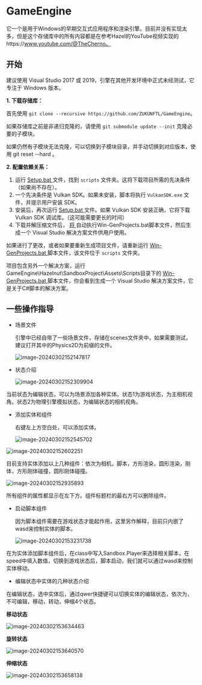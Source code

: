 # GameEngine
它一个是用于Windows的早期交互式应用程序和渲染引擎。目前并没有实现太多，但是这个存储库中的所有内容都是在参考Hazel的YouTube视频实现的https://www.youtube.com/@TheCherno。

## 开始 

建议使用 Visual Studio 2017 或 2019，引擎在其他开发环境中正式未经测试，它专注于 Windows 版本。 

**1. 下载存储库：** 

首先使用  `git clone --recursive https://github.com/ZUKUNFTL/GameEngine`。 

如果存储库之前是非递归克隆的，请使用  `git submodule update --init` 克隆必要的子模块。 

如果仍然有子模块无法克隆，可以切换到子模块目录，并手动切换到对应版本，使用 git reset --hard <commmit code>。

**2. 配置依赖关系：** 

1. 运行 [Setup.bat ](https://github.com/TheCherno/Hazel/blob/master/scripts/Setup.bat)文件，找到  `scripts` 文件夹。这将下载项目所需的先决条件（如果尚不存在）。 
2. 一个先决条件是 Vulkan SDK。如果未安装，脚本将执行  `VulkanSDK.exe` 文件，并提示用户安装 SDK。 
3. 安装后，再次运行 [Setup.bat ](https://github.com/TheCherno/Hazel/blob/master/scripts/Setup.bat)文件。如果 Vulkan SDK 安装正确，它将下载 Vulkan SDK 调试库。（这可能需要更长的时间） 
4. 下载并解压缩文件后， [将 ](https://github.com/TheCherno/Hazel/blob/master/scripts/Win-GenProjects.bat)自动执行Win-GenProjects.bat脚本文件，然后生成一个 Visual Studio 解决方案文件供用户使用。 

如果进行了更改，或者如果要重新生成项目文件，请重新运行  [Win-GenProjects.bat ](https://github.com/TheCherno/Hazel/blob/master/scripts/Win-GenProjects.bat) 脚本文件，该文件位于  `scripts` 文件夹。 

项目包含另外一个解决方案，运行GameEngine\Hazelnut\SandboxProject\Assets\Scripts目录下的 [Win-GenProjects.bat ](https://github.com/TheCherno/Hazel/blob/master/scripts/Win-GenProjects.bat) 脚本文件，你会看到生成一个 Visual Studio 解决方案文件，它是关于C#脚本的解决方案。

## 一些操作指导

- 场景文件

  引擎中已经自带了一些场景文件，存储在scenes文件夹中，如果需要测试，建议打开其中的Physics2D为前缀的文件。

  ![image-20240302152147817](image-20240302152147817.png)

- 状态介绍

  ![image-20240302152309904](image-20240302152309904.png)

​	当前状态为编辑状态，可以为场景添加各种实体。状态1为游戏状态，为主相机视角。状态2为物理引擎模拟状态，为编辑状态的相机视角。

- 添加实体和组件

  右键左上方空白处，可以添加实体。

  ![image-20240302152545702](image-20240302152545702.png)

![image-20240302152602251](image-20240302152602251.png)

目前支持实体添加以上几种组件：依次为相机，脚本，方形渲染，圆形渲染，刚体，方形刚体碰撞，圆形刚体碰撞。

![image-20240302152935893](image-20240302152935893.png)

所有组件的属性都显示在左下方。组件标题栏的最右方可以删除组件。

- 启动脚本组件

  因为脚本组件需要在游戏状态才能起作用，这里另作解释，目前只内嵌了wasd来控制实体的脚本。

  ![image-20240302153231738](image-20240302153231738.png)

在为实体添加脚本组件后，在class中写入Sandbox.Player来选择相关脚本，在speed中填入数值，切换到游戏状态后，脚本启动，我们就可以通过wasd来控制实体移动。

- 编辑状态中实体的几种状态介绍

在编辑状态，选中实体后，通过qwer快捷键可以切换实体的编辑状态，依次为，不可编辑，移动，转动，伸缩4个状态。

**移动状态**

![image-20240302153634463](image-20240302153634463.png)

**旋转状态**

![image-20240302153640570](image-20240302153640570.png)

**伸缩状态**

![image-20240302153658138](image-20240302153658138.png)
